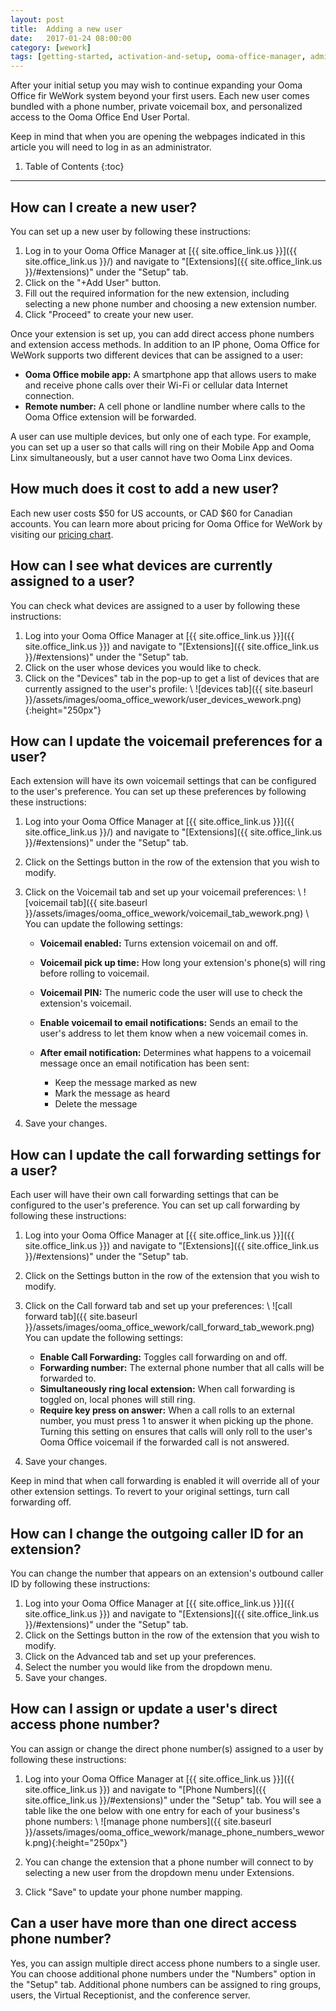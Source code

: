 ```yaml
---
layout: post
title:  Adding a new user
date:   2017-01-24 08:00:00
category: [wework]
tags: [getting-started, activation-and-setup, ooma-office-manager, admin-features, user-management, wework]
---
```


After your initial setup you may wish to continue expanding your Ooma Office fir WeWork system beyond your first users. Each new user comes bundled with a phone number, private voicemail box, and personalized access to the Ooma Office End User Portal.

Keep in mind that when you are opening the webpages indicated in this article you will need to log in as an administrator.

1. Table of Contents
{:toc}
* * *

## How can I create a new user?

You can set up a new user by following these instructions:

1. Log in to your Ooma Office Manager at [{{ site.office_link.us }}]({{ site.office_link.us }}/) and navigate to "[Extensions]({{ site.office_link.us }}/#extensions)" under the "Setup" tab.
2. Click on the "+Add User" button.
3. Fill out the required information for the new extension, including selecting a new phone number and choosing a new extension number.
4. Click "Proceed" to create your new user.

Once your extension is set up, you can add direct access phone numbers and extension access methods. In addition to an IP phone, Ooma Office for WeWork supports two different devices that can be assigned to a user:

* **Ooma Office mobile app:** A smartphone app that allows users to make and receive phone calls over their Wi-Fi or cellular data Internet connection.
* **Remote number:** A cell phone or landline number where calls to the Ooma Office extension will be forwarded.

A user can use multiple devices, but only one of each type. For example, you can set up a user so that calls will ring on their Mobile App and Ooma Linx simultaneously, but a user cannot have two Ooma Linx devices.

## How much does it cost to add a new user?

Each new user costs $50 for US accounts, or CAD $60 for Canadian accounts. You can learn more about pricing for Ooma Office for WeWork by visiting our [pricing chart](/us/en/ooma-office-pricing-chart).

## How can I see what devices are currently assigned to a user?

You can check what devices are assigned to a user by following these instructions:

1. Log into your Ooma Office Manager at [{{ site.office_link.us }}]({{ site.office_link.us }}) and navigate to "[Extensions]({{ site.office_link.us }}/#extensions)" under the "Setup" tab.
2. Click on the user whose devices you would like to check.
3. Click on the "Devices" tab in the pop-up to get a list of devices that are currently assigned to the user's profile: \\
   ![devices tab]({{ site.baseurl }}/assets/images/ooma_office_wework/user_devices_wework.png){:height="250px"}

## How can I update the voicemail preferences for a user?

Each extension will have its own voicemail settings that can be configured to the user's preference. You can set up these preferences by following these instructions:

1. Log into your Ooma Office Manager at [{{ site.office_link.us }}]({{ site.office_link.us }}/) and navigate to "[Extensions]({{ site.office_link.us }}/#extensions)" under the "Setup" tab.
2. Click on the Settings button in the row of the extension that you wish to modify.
3. Click on the Voicemail tab and set up your voicemail preferences: \\
   ![voicemail tab]({{ site.baseurl }}/assets/images/ooma_office_wework/voicemail_tab_wework.png)
   \\
   You can update the following settings:

   * **Voicemail enabled:** Turns extension voicemail on and off.
   * **Voicemail pick up time:** How long your extension's phone(s) will ring before rolling to voicemail.
   * **Voicemail PIN:** The numeric code the user will use to check the extension's voicemail.
   * **Enable voicemail to email notifications:** Sends an email to the user's address to let them know when a new voicemail comes in.
   * **After email notification:** Determines what happens to a voicemail message once an email notification has been sent:
      
      * Keep the message marked as new
      * Mark the message as heard
      * Delete the message

4. Save your changes.

## How can I update the call forwarding settings for a user?

Each user will have their own call forwarding settings that can be configured to the user's preference. You can set up call forwarding by following these instructions:

1. Log into your Ooma Office Manager at [{{ site.office_link.us }}]({{ site.office_link.us }}) and navigate to "[Extensions]({{ site.office_link.us }}/#extensions)" under the "Setup" tab.
2. Click on the Settings button in the row of the extension that you wish to modify.
3. Click on the Call forward tab and set up your preferences: \\
   ![call forward tab]({{ site.baseurl }}/assets/images/ooma_office_wework/call_forward_tab_wework.png)
   You can update the following settings:

   * **Enable Call Forwarding:** Toggles call forwarding on and off.
   * **Forwarding number:** The external phone number that all calls will be forwarded to.
   * **Simultaneously ring local extension:** When call forwarding is toggled on, local phones will still ring.
   * **Require key press on answer:** When a call rolls to an external number, you must press 1 to answer it when picking up the phone. Turning this setting on ensures that calls will only roll to the user's Ooma Office voicemail if the forwarded call is not answered.
4. Save your changes.

Keep in mind that when call forwarding is enabled it will override all of your other extension settings. To revert to your original settings, turn call forwarding off.

## How can I change the outgoing caller ID for an extension?

You can change the number that appears on an extension's outbound caller ID by following these instructions:

1. Log into your Ooma Office Manager at [{{ site.office_link.us }}]({{ site.office_link.us }}) and navigate to "[Extensions]({{ site.office_link.us }}/#extensions)" under the "Setup" tab.
2. Click on the Settings button in the row of the extension that you wish to modify.
3. Click on the Advanced tab and set up your preferences.
4. Select the number you would like from the dropdown menu.
5. Save your changes.

## How can I assign or update a user's direct access phone number?

You can assign or change the direct phone number(s) assigned to a user by following these instructions:

1. Log into your Ooma Office Manager at [{{ site.office_link.us }}]({{ site.office_link.us }}) and navigate to "[Phone Numbers]({{ site.office_link.us }}/#extensions)" under the "Setup" tab. You will see a table like the one below with one entry for each of your business's phone numbers: \\
   ![manage phone numbers]({{ site.baseurl }}/assets/images/ooma_office_wework/manage_phone_numbers_wework.png){:height="250px"}

2. You can change the extension that a phone number will connect to by selecting a new user from the dropdown menu under Extensions.
3. Click "Save" to update your phone number mapping.

## Can a user have more than one direct access phone number?

Yes, you can assign multiple direct access phone numbers to a single user. You can choose additional phone numbers under the "Numbers" option in the "Setup" tab. Additional phone numbers can be assigned to ring groups, users, the Virtual Receptionist, and the conference server.